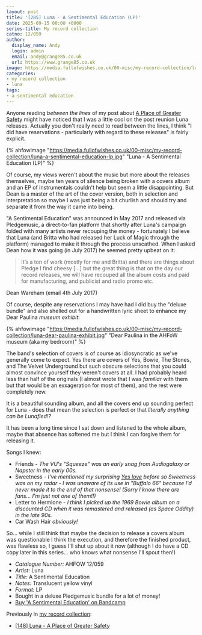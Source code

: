 ```yaml
---
layout: post
title: '[285] Luna - A Sentimental Education (LP)'
date: 2025-09-15 00:00 +0000
series-title: My record collection
catno: 12/059
author:
  display_name: Andy
  login: admin
  email: andy@grange85.co.uk
  url: https://www.grange85.co.uk
image: https://media.fullofwishes.co.uk/00-misc/my-record-collection/luna-a-sentimental-education-lp.jpg
categories:
- my record collection
- luna
tags:
- a sentimental education
---
```

Anyone reading _between the lines_ of my post about [A Place of Greater Safety](/2024/06/03/my-record-collection-141-luna-a-place-of-greater-safety/) might have noticed that I was a little cool on the post reunion Luna releases. Actually you don't really need to read between the lines, I think "I did have reservations - particularly with regard to these releases" is fairly explicit.

{% ahfowimage "https://media.fullofwishes.co.uk/00-misc/my-record-collection/luna-a-sentimental-education-lp.jpg" "Luna - A Sentimental Education (LP)" %}

Of course, my views weren't about the music but more about the releases themselves, maybe ten years of silence being broken with a covers album and an EP of instrumentals couldn't help but seem a little disappointing. But Dean is a master of the art of the cover version, both in selection and interpretation so maybe I was just being a bit churlish and should try and separate it from the way it came into being.

"A Sentimental Education" was announced in May 2017 and released via Pledgemusic, a direct-to-fan platform that shortly after Luna's campaign folded with many artists never recouping the money - fortunately I believe that Luna (and Britta who had released her Luck of Magic through the platform) managed to make it through the process unscathed. When I asked Dean how it was going (in July 2017) he seemed pretty upbeat on it:

<blockquote>
It’s a ton of work (mostly for me and Britta) and there are things about Pledge I find cheesy [...] but the great thing is that on the day our record releases, we will have recouped all the album costs and paid for manufacturing, and publicist and radio promo etc.
</blockquote>
<p class="caption">Dean Wareham (email 4th July 2017)</p>

Of course, despite any reservations I may have had I did buy the "deluxe bundle" and also shelled out for a handwritten lyric sheet to enhance my Dear Paulina _museum exhibit_:

{% ahfowimage "https://media.fullofwishes.co.uk/00-misc/my-record-collection/luna-dear-paulina-exhibit.jpg" "Dear Paulina in the AHFoW museum (aka my bedroom)" %}

The band's selection of covers is of course as idiosyncratic as we've generally come to expect. Yes there are covers of Yes, Bowie, The Stones, and The Velvet Underground but such obscure selections that you could almost convince yourself they weren't covers at all. I had probably heard less than half of the originals (I almost wrote that I was _familiar_ with them but that would be an exxageration for most of them), and the rest were completely new.

It is a beautiful sounding album¸ and all the covers end up sounding perfect for Luna - does that mean the selection is perfect or that _literally anything can be Lunafied!?_ 

It has been a long time since I sat down and listened to the whole album, maybe that absence has softened me but I think I can forgive them for releasing it.

Songs I knew:
 - Friends - _The VU's "Squeeze" was an early snag from Audiogalaxy or Napster in the early 00s._
 - Sweetness - _I've mentioned my surprising [Yes love](https://aheadfullofwishes.substack.com/p/five-surprising-covers-by-galaxie) before so Sweetness was on my radar - I was unaware of its use in "Buffalo 66" because I'd never made it to the end of that nonsense! (Sorry I know there are fans... I'm just not one of them!!)_
 - Letter to Hermione - _I think I picked up the 1969 Bowie album on a discounted CD when it was remastered and released (as Space Oddity) in the late 90s._
 - Car Wash Hair _obviously!_

So... while I still think that maybe the decision to release a covers album was questionable I think the execution, and therefore the finished product, was flawless so, I guess I'll shut up about it now (although I do have a CD copy later in this series... who knows what nonsense I'll spout then!)

 - *Catalogue Number:* AHFOW 12/059
 - *Artist:* Luna
 - *Title:* A Sentimental Education
 - *Notes:* Translucent yellow vinyl
 - *Format:* LP
 - Bought in a deluxe Pledgemusic bundle for a lot of money!
 - [Buy 'A Sentimental Education' on Bandcamp](https://luna.bandcamp.com/album/a-sentimental-education)

Previously in [my record collection](/category/my-record-collection):
 - [[148] Luna - A Place of Greater Safety](/2024/06/03/my-record-collection-141-luna-a-place-of-greater-safety/)
